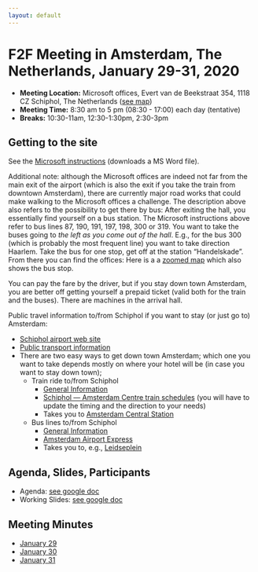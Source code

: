 ```yaml
---
layout: default
---
```


# F2F Meeting in Amsterdam, The Netherlands, January 29-31, 2020

* **Meeting Location:** Microsoft offices, Evert van de Beekstraat 354, 1118 CZ Schiphol, The Netherlands ([see map](https://tinyurl.com/tp3whln))
* **Meeting Time:** 8:30 am to 5 pm (08:30 - 17:00) each day (tentative)
* **Breaks:** 10:30-11am, 12:30-1:30pm, 2:30-3pm

## Getting to the site

See the [Microsoft instructions](https://lists.w3.org/Archives/Public/public-did-wg/2019Dec/att-0003/Routebeschrijving_SpacesSchiphol.docx) (downloads a MS Word file).

Additional note: although the Microsoft offices are indeed not far from the main exit of the airport (which is also the exit if you take the train from downtown Amsterdam), there are currently major road works that could make walking to the Microsoft offices a challenge. The description above also refers to the possibility to get there by bus: After exiting the hall, you essentially find yourself on a bus station. The Microsoft instructions above refer to bus lines 87, 190, 191, 197, 198, 300 or 319. You want to take the buses going to _the left as you come out of the hall_. E.g., for the bus 300 (which is probably the most frequent line) you want to take direction Haarlem. Take the bus for one stop, get off at the station “Handelskade”. From there you can find the offices: Here is a a [zoomed map](https://tinyurl.com/udtx6hn) which also shows the bus stop. 

You can pay the fare by the driver, but if you stay down town Amsterdam, you are better off getting yourself a prepaid ticket (valid both for the train and the buses). There are machines in the arrival hall.

Public travel information to/from Schiphol if you want to stay (or just go to) Amsterdam:

- [Schiphol airport web site](https://www.schiphol.nl/en/page/bus-from-schiphol/)
- [Public transport information](https://www.schiphol.nl/en/page/public-transport-and-the-public-transport-card/)
- There are two easy ways to get down town Amsterdam; which one you want to take depends mostly on where your hotel will be (in case you want to stay down town);
  - Train ride to/from Schiphol
    - [General Information](https://www.schiphol.nl/en/page/by-train-from-schiphol/)
    - [Schiphol — Amsterdam Centre train schedules](https://www.ns.nl/en/journeyplanner/#/?vertrek=Amsterdam%20Centraal&vertrektype=treinstation&aankomst=Schiphol%20Airport&aankomsttype=treinstation&type=vertrek) (you will have to update the timing and the direction to your needs)
    - Takes you to [Amsterdam Central Station](https://tinyurl.com/v2rbet4)
  - Bus lines to/from Schiphol
    - [General Information](https://www.schiphol.nl/en/page/bus-from-schiphol/)
    - [Amsterdam Airport Express](https://www.helloamsterdam.com/tours/amsterdam-airport-express/)
    - Takes you to, e.g., [Leidseplein](https://tinyurl.com/tzspom4)


## Agenda, Slides, Participants

* Agenda: [see google doc](https://docs.google.com/spreadsheets/d/11haGLiY3AYi8uxIQcfndAixmtXjymNTTFbDQWRYkKrQ/edit#gid=0)
* Working Slides: [see google doc](https://docs.google.com/presentation/d/1XI5rrEdBUSYd2tW07GfzOjBkvgKmfeKQyh95Ekl-u8o/edit#slide=id.p)

## Meeting Minutes

* [January 29](https://www.w3.org/2019/did-wg/Meetings/Minutes/2020-01-29-did)
* [January 30](https://www.w3.org/2019/did-wg/Meetings/Minutes/2020-01-30-did)
* [January 31](https://www.w3.org/2019/did-wg/Meetings/Minutes/2020-01-31-did)

